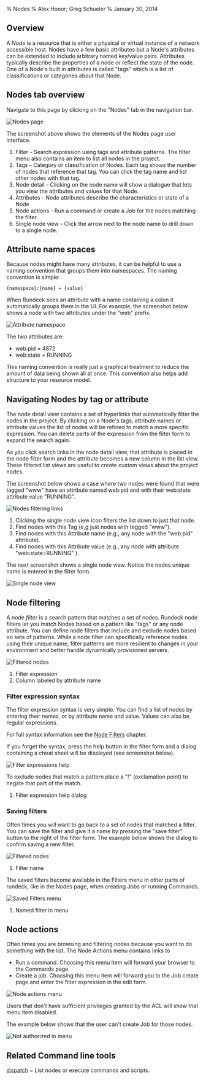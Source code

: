 % Nodes
% Alex Honor; Greg Schueler
% January 30, 2014

## Overview

A _Node_  is a resource that is either a physical or virtual instance
of a network accessible host.
Nodes have a few basic attributes but a Node's attributes can be
extended to include arbitrary named key/value pairs. Attributes typically
describe the properties of a node or reflect the state of the node.
One of a Node's built in attributes is called "tags" which is a list
of classifications or categories about that Node. 

## Nodes tab overview

Navigate to this page by clicking on the "Nodes" tab in the navigation
bar.

![Nodes page](../figures/fig0204-a.png)

The screenshot above shows the elements of the Nodes page user interface.

1. Filter - Search expression using tags and attribute patterns. The filter menu also contains an item to list all nodes in the project.
2. Tags - Category or classification of Nodes. Each tag shows the number of nodes that reference that tag. You can click the tag name and list other nodes with that tag.
3. Node detail - Clicking on the node name will show a dialogue that lets you view the attributes and values for that Node.
4. Attributes - Node attributes describe the characteristics or state of a Node
5. Node actions - Run a command or create a Job for the nodes matching the filter.
6. Single node view - Click the arrow next to the node name to drill down to a single node.

## Attribute name spaces

Because nodes might have many attributes, it can be helpful to use a naming convention that groups them into namespaces.  The naming convention is simple:

    {namespace}:{name} = {value}

When Rundeck sees an attribute with a name containing a colon it automatically groups them in the UI. For example, the screenshot below shows a node with two attributes under the "web" prefix.

![Attribute namespace](../figures/fig0204-h.png)

The two attributes are:

* web:pid = 4872
* web:state = RUNNING

This naming convention is really just a graphical treatment to reduce the amount of data being shown all at once. This convention also helps add structure to your resource model.

## Navigating Nodes by tag or attribute

The node detail view contains a set of hyperlinks that automatically filter
the nodes in the project.
By clicking on a Node's tags, attribute names or attribute values 
the list of nodes will be refined to match a more specific expression. 
You can delete parts of the expression from the filter form to expand the search again.

As you click search links in the node detail view, that attribute is placed in the node filter form and the attribute becomes a new column in the list view.
These filtered list views are useful to create custom views about the project nodes.

The screenshot below shows a case where two nodes were found that were tagged "www" have an attribute named web:pid and with their web:state attribute value "RUNNING".

![Nodes filtering links](../figures/fig0204-b.png)

1. Clicking the single node view icon filters the list down to just that node.
2. Find nodes with this Tag (e,g just nodes with tagged "www").
3. Find nodes with this Attribute name (e.g., any node with the "web:pid" attribute).
4. Find nodes with this Attribute value  (e.g., any node with attribute "web:state=RUNNING" ).

The next screenshot shows a single node view. Notice the nodes unique name is entered in the filter form.

![Single node view](../figures/fig0204-c1.png)

## Node filtering

A *node filter* is a search pattern that matches a set of nodes.
Rundeck  node filters let you match Nodes based on a pattern like "tags" or any node attribute. You can define node filters that include and exclude nodes based on sets of patterns. While a node filter can specifically reference nodes using their unique name, filter patterns are more resilient to changes in your environment and better handle dynamically provisioned servers.

![Filtered nodes](../figures/fig0204-c.png)

1. Filter expression
2. Column labeled by attribute name


### Filter expression syntax

The filter expression syntax is very simple. You can find a list of nodes by entering their names, or by attribute name and value. Values can also be regular expressions. 

For full syntax information see the [Node Filters](node-filters.html) chapter.

If you forget the syntax, press the help button in the filter form and a dialog containing a cheat sheet will be displayed (see screenshot below).

![Filter expressions help](../figures/fig0204-c2.png)

To exclude nodes that match a pattern place a "!" (exclamation point) to negate that part of the match.

1. Filter expression help dialog

### Saving filters

Often times you will want to go back to a set of nodes that matched a filter. You can save the filter and give it a name by pressing the "save filter" button to the right of the filter form.
The example below shows the dialog to confirm saving a new filter. 

![Filtered nodes](../figures/fig0204-d.png)

1. Filter name

The saved filters become available in the Filters menu in other parts of rundeck, like in the Nodes page, when creating Jobs or running Commands.


![Saved Filters menu](../figures/fig0204-e.png)

1. Named filter in menu

## Node actions

Often times you are browsing and filtering nodes because you want to do something with the list. The Node Actions menu contains links to 

* Run a command. Choosing this menu item will forward your browser to the Commands page.
* Create a job. Choosing this menu item will forward you to the Job create page and enter the filter expression in the edit form.


![Node actions menu](../figures/fig0204-f.png)


Users that don't have sufficient privileges granted by the ACL will show that menu item disabled.

The example below shows that the user can't create Job for those nodes.


![Not authorized in menu](../figures/fig0204-g.png)


## Related Command line tools

[dispatch]
  ~ List nodes or execute commands and scripts.

[dispatch]: ../man1/dispatch.html
